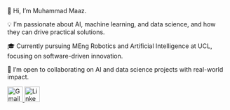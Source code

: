 👋 Hi, I’m Muhammad Maaz.

💡 I’m passionate about AI, machine learning, and data science, and how they can drive practical solutions.

🎓 Currently pursuing MEng Robotics and Artificial Intelligence at UCL, focusing on software-driven innovation.

🤝 I’m open to collaborating on AI and data science projects with real-world impact.



<div align="left">
  </a>
  <a href="mailto:mmaaz172005@gmail.com" target="_blank">
    <img src="https://img.shields.io/static/v1?message=Gmail&logo=gmail&label=&color=D14836&logoColor=white&labelColor=&style=for-the-badge" height="35" alt="Gmail logo" />
  </a>
  <a href="https://www.linkedin.com/in/m-maaz-/" target="_blank">
    <img src="https://img.shields.io/static/v1?message=LinkedIn&logo=linkedin&label=&color=0077B5&logoColor=white&labelColor=&style=for-the-badge" height="35" alt="LinkedIn logo" />
  </a>
</div>

###









